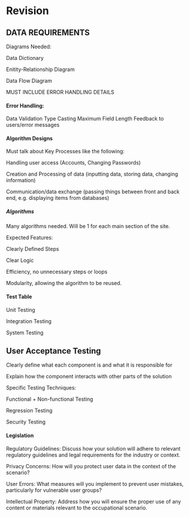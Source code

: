 # Revision

## DATA REQUIREMENTS
Diagrams Needed:

Data Dictionary

Enitity-Relationship Diagram

Data Flow Diagram


MUST INCLUDE ERROR HANDLING DETAILS

#### Error Handling:

Data Validation
Type Casting
Maximum Field Length
Feedback to users/error messages

#### Algorithm Designs

Must talk about Key Processes like the following:

Handling user access (Accounts, Changing Passwords)

Creation and Processing of data (inputting data, storing data, changing information)

Communication/data exchange (passing things between front and back end, e.g. displaying items from databases)

##### Algorithms

Many algorithms needed. Will be 1 for each main section of the site. 

Expected Features:

Clearly Defined Steps

Clear Logic

Efficiency, no unnecessary steps or loops

Modularity, allowing the algorithm to be reused.

#### Test Table

Unit Testing

Integration Testing

System Testing

User Acceptance Testing
-----------------------------------------------------
Clearly define what each component is and what it is responsible for

Explain how the component interacts with other parts of the solution

Specific Testing Techniques:

Functional + Non-functional Testing

Regression Testing

Security Testing

#### Legislation

Regulatory Guidelines: Discuss how your solution will adhere to relevant regulatory guidelines and legal requirements for the industry or context. 

Privacy Concerns: How will you protect user data in the context of the scenario? 

User Errors: What measures will you implement to prevent user mistakes, particularly for vulnerable user groups? 

Intellectual Property: Address how you will ensure the proper use of any content or materials relevant to the occupational scenario. 
